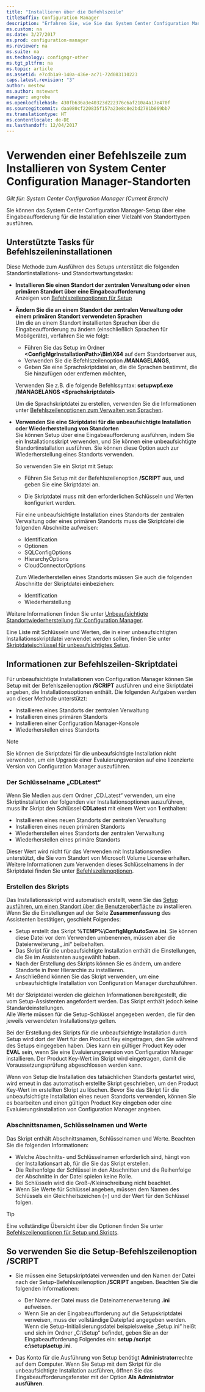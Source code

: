 ```yaml
---
title: "Installieren über die Befehlszeile"
titleSuffix: Configuration Manager
description: "Erfahren Sie, wie Sie das System Center Configuration Manager-Setup über eine Eingabeaufforderung für eine Vielzahl von Standortinstallationen ausführen."
ms.custom: na
ms.date: 3/27/2017
ms.prod: configuration-manager
ms.reviewer: na
ms.suite: na
ms.technology: configmgr-other
ms.tgt_pltfrm: na
ms.topic: article
ms.assetid: e7cdb1a9-140a-436e-ac71-72d083110223
caps.latest.revision: "3"
author: mestew
ms.author: mstewart
manager: angrobe
ms.openlocfilehash: 430fb636a3e40323d222376c6af210a4a17e470f
ms.sourcegitcommit: daa080cf220835f157a23e8c8e2bd2781b869bb7
ms.translationtype: HT
ms.contentlocale: de-DE
ms.lasthandoff: 12/04/2017
---
```

# <a name="use-a-command-line-to-install-system-center-configuration-manager-sites"></a>Verwenden einer Befehlszeile zum Installieren von System Center Configuration Manager-Standorten

*Gilt für: System Center Configuration Manager (Current Branch)*

 Sie können das System Center Configuration Manager-Setup über eine Eingabeaufforderung für die Installation einer Vielzahl von Standorttypen ausführen.

## <a name="supported-tasks-for-command-line-installations"></a>Unterstützte Tasks für Befehlszeileninstallationen
 Diese Methode zum Ausführen des Setups unterstützt die folgenden Standortinstallations- und Standortwartungstasks:

-   **Installieren Sie einen Standort der zentralen Verwaltung oder einen primären Standort über eine Eingabeaufforderung**  
  Anzeigen von [Befehlszeilenoptionen für Setup](../../../../core/servers/deploy/install/command-line-options-for-setup.md)

-  **Ändern Sie die an einem Standort der zentralen Verwaltung oder einem primären Standort verwendeten Sprachen**  
    Um die an einem Standort installierten Sprachen über die Eingabeaufforderung zu ändern (einschließlich Sprachen für Mobilgeräte), verfahren Sie wie folgt:  

     -   Führen Sie das Setup im Ordner **&lt;ConfigMgrInstallationPath\>\Bin\X64** auf dem Standortserver aus,
     -   Verwenden Sie die Befehlszeilenoption **/MANAGELANGS**,
     -   Geben Sie eine Sprachskriptdatei an, die die Sprachen bestimmt, die Sie hinzufügen oder entfernen möchten,  

    Verwenden Sie z.B. die folgende Befehlssyntax: **setupwpf.exe /MANAGELANGS &lt;Sprachskriptdatei\>**  

    Um die Sprachskriptdatei zu erstellen, verwenden Sie die Informationen unter [Befehlszeilenoptionen zum Verwalten von Sprachen](../../../../core/servers/deploy/install/command-line-options-for-setup.md#bkmk_Lang).  

-  **Verwenden Sie eine Skriptdatei für die unbeaufsichtigte Installation oder Wiederherstellung von Standorten**  
    Sie können Setup über eine Eingabeaufforderung ausführen, indem Sie ein Installationsskript verwenden, und Sie können eine unbeaufsichtigte Standortinstallation ausführen. Sie können diese Option auch zur Wiederherstellung eines Standorts verwenden.    

    So verwenden Sie ein Skript mit Setup:  

    -   Führen Sie Setup mit der Befehlszeilenoption **/SCRIPT** aus, und geben Sie eine Skriptdatei an.  

    -   Die Skriptdatei muss mit den erforderlichen Schlüsseln und Werten konfiguriert werden.  

    Für eine unbeaufsichtigte Installation eines Standorts der zentralen Verwaltung oder eines primären Standorts muss die Skriptdatei die folgenden Abschnitte aufweisen:  

    -   Identification    
    -   Optionen    
    -   SQLConfigOptions    
      -   HierarchyOptions    
    -   CloudConnectorOptions   

    Zum Wiederherstellen eines Standorts müssen Sie auch die folgenden Abschnitte der Skriptdatei einbeziehen:  

    -   Identification  
    -   Wiederherstellung

Weitere Informationen finden Sie unter [Unbeaufsichtigte Standortwiederherstellung für Configuration Manager](/sccm/protect/understand/unattended-recovery).  

Eine Liste mit Schlüsseln und Werten, die in einer unbeaufsichtigten Installationsskriptdatei verwendet werden sollen, finden Sie unter [Skriptdateischlüssel für unbeaufsichtigtes Setup](../../../../core/servers/deploy/install/command-line-options-for-setup.md#bkmk_Unattended).  

## <a name="about-the-command-line-script-file"></a>Informationen zur Befehlszeilen-Skriptdatei  
 Für unbeaufsichtigte Installationen von Configuration Manager können Sie Setup mit der Befehlszeilenoption **/SCRIPT** ausführen und eine Skriptdatei angeben, die Installationsoptionen enthält. Die folgenden Aufgaben werden von dieser Methode unterstützt:  

-   Installieren eines Standorts der zentralen Verwaltung  
-   Installieren eines primären Standorts  
-   Installieren einer Configuration Manager-Konsole  
-   Wiederherstellen eines Standorts  

> [!NOTE]  
>  Sie können die Skriptdatei für die unbeaufsichtigte Installation nicht verwenden, um ein Upgrade einer Evaluierungsversion auf eine lizenzierte Version von Configuration Manager auszuführen.  

### <a name="the-cdlatest-key-name"></a>Der Schlüsselname „CDLatest“
Wenn Sie Medien aus dem Ordner „CD.Latest“ verwenden, um eine Skriptinstallation der folgenden vier Installationsoptionen auszuführen, muss Ihr Skript den Schlüssel **CDLatest** mit einem Wert von **1** enthalten:
- Installieren eines neuen Standorts der zentralen Verwaltung
- Installieren eines neuen primären Standorts
- Wiederherstellen eines Standorts der zentralen Verwaltung
- Wiederherstellen eines primäre Standorts

Dieser Wert wird nicht für das Verwenden mit Installationsmedien unterstützt, die Sie vom Standort von Microsoft Volume License erhalten.
Weitere Informationen zum Verwenden dieses Schlüsselnamens in der Skriptdatei finden Sie unter [Befehlszeilenoptionen](/sccm/core/servers/deploy/install/command-line-options-for-setup).



### <a name="create-the-script"></a>Erstellen des Skripts
Das Installationsskript wird automatisch erstellt, wenn Sie das [Setup ausführen, um einen Standort über die Benutzeroberfläche](../../../../core/servers/deploy/install/use-the-setup-wizard-to-install-sites.md) zu installieren.  Wenn Sie die Einstellungen auf der Seite **Zusammenfassung** des Assistenten bestätigen, geschieht Folgendes:  

-   Setup erstellt das Skript **%TEMP%\ConfigMgrAutoSave.ini**.  Sie können diese Datei vor dem Verwenden umbenennen, müssen aber die Dateierweiterung „.ini“ beibehalten.  
-   Das Skript für die unbeaufsichtigte Installation enthält die Einstellungen, die Sie im Assistenten ausgewählt haben.  
-   Nach der Erstellung des Skripts können Sie es ändern, um andere Standorte in Ihrer Hierarchie zu installieren.  
-   Anschließend können Sie das Skript verwenden, um eine unbeaufsichtigte Installation von Configuration Manager durchzuführen.  

Mit der Skriptdatei werden die gleichen Informationen bereitgestellt, die vom Setup-Assistenten angefordert werden. Das Skript enthält jedoch keine Standardeinstellungen.   
Alle Werte müssen für die Setup-Schlüssel angegeben werden, die für den jeweils verwendeten Installationstyp gelten.   

Bei der Erstellung des Skripts für die unbeaufsichtigte Installation durch Setup wird dort der Wert für den Product Key eingetragen, den Sie während des Setups eingegeben haben. Dies kann ein gültiger Product Key oder **EVAL** sein, wenn Sie eine Evaluierungsversion von Configuration Manager installieren. Der Product Key-Wert im Skript wird eingetragen, damit die Voraussetzungsprüfung abgeschlossen werden kann.   

Wenn von Setup die Installation des tatsächlichen Standorts gestartet wird, wird erneut in das automatisch erstellte Skript geschrieben, um den Product Key-Wert im erstellten Skript zu löschen. Bevor Sie das Skript für die unbeaufsichtigte Installation eines neuen Standorts verwenden, können Sie es bearbeiten und einen gültigen Product Key eingeben oder eine Evaluierungsinstallation von Configuration Manager angeben.  

### <a name="section-names-key-names-and-values"></a>Abschnittsnamen, Schlüsselnamen und Werte
Das Skript enthält Abschnittsnamen, Schlüsselnamen und Werte. Beachten Sie die folgenden Informationen:
-   Welche Abschnitts- und Schlüsselnamen erforderlich sind, hängt von der Installationsart ab, für die Sie das Skript erstellen.
-   Die Reihenfolge der Schlüssel in den Abschnitten und die Reihenfolge der Abschnitte in der Datei spielen keine Rolle.     
-   Bei Schlüsseln wird die Groß-/Kleinschreibung nicht beachtet.  
-   Wenn Sie Werte für Schlüssel angeben, müssen dem Namen des Schlüssels ein Gleichheitszeichen (=) und der Wert für den Schlüssel folgen.    

> [!TIP]  
>  Eine vollständige Übersicht über die Optionen finden Sie unter [Befehlszeilenoptionen für Setup und Skripts](../../../../core/servers/deploy/install/command-line-options-for-setup.md).  

## <a name="use-the-script-setup-command-line-option"></a>So verwenden Sie die Setup-Befehlszeilenoption /SCRIPT

-   Sie müssen eine Setupskriptdatei verwenden und den Namen der Datei nach der Setup-Befehlszeilenoption **/SCRIPT** angeben. Beachten Sie die folgenden Informationen:   
    -   Der Name der Datei muss die Dateinamenerweiterung **.ini** aufweisen.  
    -   Wenn Sie an der Eingabeaufforderung auf die Setupskriptdatei verweisen, muss der vollständige Dateipfad angegeben werden. Wenn die Setup-Initialisierungsdatei beispielsweise „Setup.ini“ heißt und sich im Ordner „C:\Setup“ befindet, geben Sie an der Eingabeaufforderung Folgendes ein:  **setup /script c:\setup\setup.ini**.  

-   Das Konto für die Ausführung von Setup benötigt **Administrator**rechte auf dem Computer. Wenn Sie Setup mit dem Skript für die unbeaufsichtigte Installation ausführen, öffnen Sie das Eingabeaufforderungsfenster mit der Option **Als Administrator ausführen**.   
